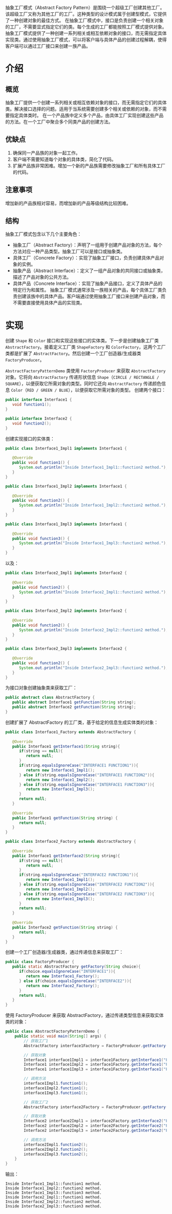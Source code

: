 抽象工厂模式（Abstract Factory Pattern）是围绕一个超级工厂创建其他工厂。该超级工厂又称为其他工厂的工厂。这种类型的设计模式属于创建型模式，它提供了一种创建对象的最佳方式。
在抽象工厂模式中，接口是负责创建一个相关对象的工厂，不需要显式指定它们的类。每个生成的工厂都能按照工厂模式提供对象。
抽象工厂模式提供了一种创建一系列相关或相互依赖对象的接口，而无需指定具体实现类。通过使用抽象工厂模式，可以将客户端与具体产品的创建过程解耦，使得客户端可以通过工厂接口来创建一族产品。
# 介绍
## 概览
抽象工厂提供一个创建一系列相关或相互依赖对象的接口，而无需指定它们的具体类。解决接口选择的问题。适用于当系统需要创建多个相关或依赖的对象，而不需要指定具体类时。
在一个产品族中定义多个产品，由具体工厂实现创建这些产品的方法。在一个工厂中聚合多个同类产品的创建方法。

## 优缺点
1. 确保同一产品族的对象一起工作。
2. 客户端不需要知道每个对象的具体类，简化了代码。
3. 扩展产品族非常困难。增加一个新的产品族需要修改抽象工厂和所有具体工厂的代码。
## 注意事项
增加新的产品族相对容易，而增加新的产品等级结构比较困难。

## 结构
抽象工厂模式包含以下几个主要角色：
- 抽象工厂（Abstract Factory）：声明了一组用于创建产品对象的方法，每个方法对应一种产品类型。抽象工厂可以是接口或抽象类。
- 具体工厂（Concrete Factory）：实现了抽象工厂接口，负责创建具体产品对象的实例。
- 抽象产品（Abstract Interface）：定义了一组产品对象的共同接口或抽象类，描述了产品对象的公共方法。
- 具体产品（Concrete Interface）：实现了抽象产品接口，定义了具体产品的特定行为和属性。
抽象工厂模式通常涉及一族相关的产品，每个具体工厂类负责创建该族中的具体产品。客户端通过使用抽象工厂接口来创建产品对象，而不需要直接使用具体产品的实现类。

# 实现
创建 `Shape` 和 `Color` 接口和实现这些接口的实体类。下一步是创建抽象工厂类 `AbstractFactory`。接着定义工厂类 `ShapeFactory` 和 `ColorFactory`，这两个工厂类都是扩展了 `AbstractFactory`。然后创建一个工厂创造器/生成器类 `FactoryProducer`。

`AbstractFactoryPatternDemo` 类使用 `FactoryProducer` 来获取 `AbstractFactory` 对象。它将向 `AbstractFactory` 传递形状信息 `Shape`（`CIRCLE / RECTANGLE / SQUARE`），以便获取它所需对象的类型。同时它还向 `AbstractFactory` 传递颜色信息 `Color`（`RED / GREEN / BLUE`），以便获取它所需对象的类型。
创建两个接口：
```java
public interface Interface1 {
   void function1();
}
```
```java
public interface Interface2 {
   void function2();
}
```

创建实现接口的实体类：
```java
public class Interface1_Impl1 implements Interface1 {
 
   @Override
   public void function1() {
      System.out.println("Inside Interface1_Impl1::function2 method.");
   }
}
```
```java
public class Interface1_Impl2 implements Interface1 {
 
   @Override
   public void function2() {
      System.out.println("Inside Interface1_Impl2::function2 method.");
   }
}
```
```java
public class Interface1_Impl3 implements Interface1 {
 
   @Override
   public void function3() {
      System.out.println("Inside Interface1_Impl3::function2 method.");
   }
}
```
以及：
```java
public class Interface2_Impl1 implements Interface2 {
 
   @Override
   public void function2() {
      System.out.println("Inside Interface2_Impl1::function2 method.");
   }
}
```
```java
public class Interface2_Impl2 implements Interface2 {
 
   @Override
   public void function2() {
      System.out.println("Inside Interface2_Impl2::function2 method.");
   }
}
```
```java
public class Interface2_Impl3 implements Interface2 {
 
   @Override
   public void function2() {
      System.out.println("Inside Interface2_Impl3::function2 method.");
   }
}
```

为接口对象创建抽象类来获取工厂：
```java
public abstract class AbstractFactory {
   public abstract Interface1 getFunction(String string);
   public abstract Interface2 getFunction(String string);
}
```

创建扩展了 AbstractFactory 的工厂类，基于给定的信息生成实体类的对象：
```java
public class Interface1_Factory extends AbstractFactory {
    
   @Override
   public Interface1 getInterface1(String string){
      if(string == null){
         return null;
      }        
      if(string.equalsIgnoreCase("INTERFACE1 FUNCTION1")){
         return new Interface1_Impl1();
      } else if(string.equalsIgnoreCase("INTERFACE1 FUNCTION2")){
         return new Interface1_Impl2();
      } else if(string.equalsIgnoreCase("INTERFACE1 FUNCTION3")){
         return new Interface1_Impl3();
      }
      return null;
   }
   
   @Override
   public Interface1 getFunction(String string) {
      return null;
   }
}
```
```java
public class Interface2_Factory extends AbstractFactory {
    
   @Override
   public Interface1 getInterface2(String string){
      if(string == null){
         return null;
      }        
      if(string.equalsIgnoreCase("INTERFACE2 FUNCTION1")){
         return new Interface1_Impl1();
      } else if(string.equalsIgnoreCase("INTERFACE2 FUNCTION2")){
         return new Interface1_Impl2();
      } else if(string.equalsIgnoreCase("INTERFACE2 FUNCTION3")){
         return new Interface1_Impl3();
      }
      return null;
   }
   
   @Override
   public Interface2 getFunction(String string) {
      return null;
   }
}
```

创建一个工厂创造器/生成器类，通过传递信息来获取工厂：
```java
public class FactoryProducer {
   public static AbstractFactory getFactory(String choice){
      if(choice.equalsIgnoreCase("INTERFACE1")){
         return new Interface1_Factory();
      } else if(choice.equalsIgnoreCase("INTERFACE2")){
         return new Interface2_Factory();
      }
      return null;
   }
}
```

使用 FactoryProducer 来获取 AbstractFactory，通过传递类型信息来获取实体类的对象：
```java
public class AbstractFactoryPatternDemo {
    public static void main(String[] args) {
        // 获取工厂1
        AbstractFactory interface1Factory = FactoryProducer.getFactory("INTERFACE1");

        // 获取对象
        Interface1 interface1Impl1 = interface1Factory.getInterface1("FUNCTION1");
        Interface1 interface1Impl2 = interface1Factory.getInterface1("FUNCTION2");
        Interface1 interface1Impl3 = interface1Factory.getInterface1("FUNCTION3");

        // 调用方法
        interface1Impl1.function1();
        interface1Impl2.function1();
        interface1Impl3.function1();

        // 获取工厂2
        AbstractFactory interface2Factory = FactoryProducer.getFactory("INTERFACE2");

        // 获取对象
        Interface2 interface2Impl1 = interface2Factory.getInterface2("FUNCTION1");
        Interface2 interface2Impl2 = interface2Factory.getInterface2("FUNCTION2");
        Interface2 interface2Impl3 = interface2Factory.getInterface2("FUNCTION3");

        // 调用方法
        interface2Impl1.function2();
        interface2Impl2.function2();
        interface2Impl3.function2();
    }
}
```
输出：
```TEXT
Inside Interface1_Impl1::function1 method.
Inside Interface1_Impl2::function2 method.
Inside Interface1_Impl3::function3 method.
Inside Interface2_Impl1::function1 method.
Inside Interface2_Impl2::function2 method.
Inside Interface2_Impl3::function3 method.
```